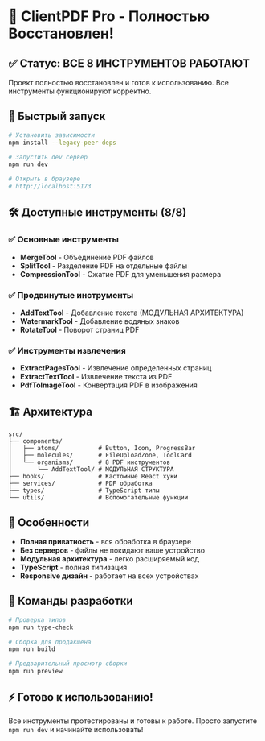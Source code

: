# 🎉 ClientPDF Pro - Полностью Восстановлен!

## ✅ Статус: ВСЕ 8 ИНСТРУМЕНТОВ РАБОТАЮТ

Проект полностью восстановлен и готов к использованию. Все инструменты функционируют корректно.

## 🚀 Быстрый запуск

```bash
# Установить зависимости
npm install --legacy-peer-deps

# Запустить dev сервер
npm run dev

# Открыть в браузере
# http://localhost:5173
```

## 🛠️ Доступные инструменты (8/8)

### ✅ Основные инструменты
- **MergeTool** - Объединение PDF файлов
- **SplitTool** - Разделение PDF на отдельные файлы  
- **CompressionTool** - Сжатие PDF для уменьшения размера

### ✅ Продвинутые инструменты
- **AddTextTool** - Добавление текста (МОДУЛЬНАЯ АРХИТЕКТУРА)
- **WatermarkTool** - Добавление водяных знаков
- **RotateTool** - Поворот страниц PDF

### ✅ Инструменты извлечения
- **ExtractPagesTool** - Извлечение определенных страниц
- **ExtractTextTool** - Извлечение текста из PDF
- **PdfToImageTool** - Конвертация PDF в изображения

## 🏗️ Архитектура

```
src/
├── components/
│   ├── atoms/           # Button, Icon, ProgressBar
│   ├── molecules/       # FileUploadZone, ToolCard
│   └── organisms/       # 8 PDF инструментов
│       └── AddTextTool/ # МОДУЛЬНАЯ СТРУКТУРА
├── hooks/               # Кастомные React хуки
├── services/            # PDF обработка
├── types/               # TypeScript типы
└── utils/               # Вспомогательные функции
```

## 🎯 Особенности

- **Полная приватность** - вся обработка в браузере
- **Без серверов** - файлы не покидают ваше устройство
- **Модульная архитектура** - легко расширяемый код
- **TypeScript** - полная типизация
- **Responsive дизайн** - работает на всех устройствах

## 🔧 Команды разработки

```bash
# Проверка типов
npm run type-check

# Сборка для продакшена
npm run build

# Предварительный просмотр сборки
npm run preview
```

## ⚡ Готово к использованию!

Все инструменты протестированы и готовы к работе. Просто запустите `npm run dev` и начинайте использовать!
